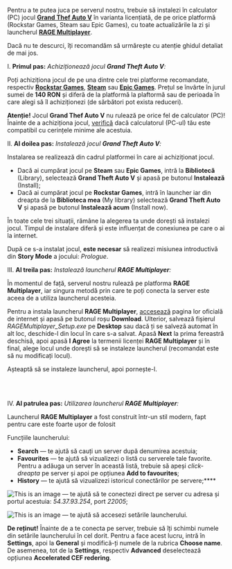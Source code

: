 Pentru a te putea juca pe serverul nostru, trebuie să instalezi în calculator (PC) jocul [**Grand Thef Auto V**](https://ro.wikipedia.org/wiki/Grand_Theft_Auto_V) în varianta licențiată, de pe orice platformă (Rockstar Games, Steam sau Epic Games), cu toate actualizările la zi și launcherul [**RAGE Multiplayer**](https://rage.mp). 

Dacă nu te descurci, îți recomandăm să urmărește cu atenție ghidul detaliat de mai jos.


I. **Primul pas:** *Achiziționează jocul **Grand Theft Auto V**:*

Poți achiziționa jocul de pe una dintre cele trei platforme recomandate, respectiv [**Rockstar Games**](https://store.rockstargames.com/game/buy-gta-v), [**Steam**](https://store.steampowered.com/app/271590/Grand_Theft_Auto_V/) sau [**Epic Games**](https://store.epicgames.com/en-US/p/grand-theft-auto-v). Prețul se învârte în jurul sumei de **140 RON** și diferă de la platformă la plaftormă sau de perioada în care alegi să îl achiziționezi (de sărbători pot exista reduceri).  

**Atenție!** Jocul **Grand Thef Auto V** nu rulează pe orice fel de calculator (PC)! Înainte de a achiziționa jocul, [verifică](https://support.rockstargames.com/articles/203428177/Grand-Theft-Auto-V-PC-System-Requirements) dacă calculatorul (PC-ul) tău este compatibil cu cerințele minime ale acestuia. 


II. **Al doilea pas:** *Instalează jocul **Grand Theft Auto V**:* 

Instalarea se realizează din cadrul platformei în care ai achiziționat jocul. 
- Dacă ai cumpărat jocul pe **Steam** sau **Epic Games**, intră la **Bibliotecă** (Library), selectează **Grand Theft Auto V** și apasă pe butonul **Instalează** (Install);
- Dacă ai cumpărat jocul pe **Rockstar Games**, intră în launcher iar din dreapta de la **Biblioteca mea** (My library) selectează **Grand Theft Auto V** și apasă pe butonul **Instalează acum** (Install now).

În toate cele trei situații, rămâne la alegerea ta unde dorești să instalezi jocul. Timpul de instalare diferă și este influențat de conexiunea pe care o ai la internet. 

După ce s-a instalat jocul, **este necesar** să realizezi misiunea introductivă din **Story Mode** a jocului: *Prologue*.


III. **Al treila pas:** *Instalează launcherul **RAGE Multiplayer**:* 

În momentul de față, serverul nostru rulează pe platforma **RAGE Multiplayer**, iar singura metodă prin care te poți conecta la server este aceea de a utiliza launcherul acesteia. 

Pentru a instala launcherul **RAGE Multiplayer**, [accesează](https://rage.mp) pagina lor oficială de internet și apasă pe butonul roșu **Download**. Ulterior, salvează fișierul *RAGEMultiplayer_Setup.exe* pe **Desktop** sau dacă ți se salveză automat în alt loc, deschide-l din locul în care s-a salvat. Apasă **Next** la prima fereastră deschisă, apoi apasă **I Agree** la termenii licenței **RAGE Multiplayer** și în final, alege locul unde dorești să se instaleze launcherul (recomandat este să nu modificați locul). 

Așteaptă să se instaleze launcherul, apoi pornește-l.
  
<br></br>

IV. **Al patrulea pas:** *Utilizarea launcherul **RAGE Multiplayer**:* 

Launcherul **RAGE Multiplayer** a fost construit într-un stil modern, fapt pentru care este foarte ușor de folosit

Funcțiile launcherului:

- **Search** — te ajută să cauți un server după denumirea acestuia;
- **Favourites** — te ajută să vizualizezi o listă cu serverele tale favorite. Pentru a adăuga un server în această listă, trebuie să apeși *click-dreapta* pe server și apoi pe opțiunea **Add to favourites**;
- **History** — te ajută să vizualizezi istoricul conectărilor pe servere;****

![This is an image](https://i.imgur.com/gzBuICb.png) — te ajută să te conectezi direct pe server cu adresa și portul acestuia: *54.37.93.254*, port *22005*;

![This is an image](https://i.imgur.com/rOJXkeE.png) — te ajută să accesezi setările launcherului. 

**De reținut!** Înainte de a te conecta pe server, trebuie să îți schimbi numele din setările launcherului în cel dorit. Pentru a face acest lucru, intră în **Settings**, apoi la **General** și modifică-ți numele de la rubrica **Choose name**. De asemenea, tot de la **Settings**, respectiv **Advanced** deselectează opțiunea **Accelerated CEF redering**.

